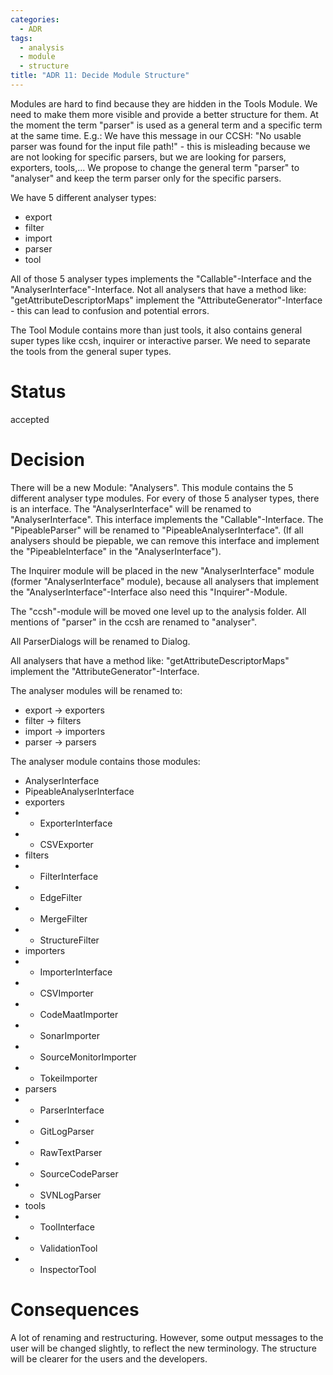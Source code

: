 ```yaml
---
categories:
  - ADR
tags:
  - analysis
  - module
  - structure
title: "ADR 11: Decide Module Structure"
---
```


Modules are hard to find because they are hidden in the Tools Module. We need to make them more visible and provide a better structure for them.
At the moment the term "parser" is used as a general term and a specific term at the same time. E.g.: We have this message in our CCSH: "No usable parser was found for the input file path!" - this is misleading because we are not looking for specific parsers, but we are looking for parsers, exporters, tools,...
We propose to change the general term "parser" to "analyser" and keep the term parser only for the specific parsers.

We have 5 different analyser types:
- export
- filter
- import
- parser
- tool

All of those 5 analyser types implements the "Callable"-Interface and the "AnalyserInterface"-Interface.
Not all analysers that have a method like: "getAttributeDescriptorMaps" implement the "AttributeGenerator"-Interface - this can lead to confusion and potential errors.

The Tool Module contains more than just tools, it also contains general super types like ccsh, inquirer or interactive parser. We need to separate the tools from the general super types.

# Status

accepted

# Decision

There will be a new Module: "Analysers". This module contains the 5 different analyser type modules. For every of those 5 analyser types, there is an interface.
The "AnalyserInterface" will be renamed to "AnalyserInterface". This interface implements the "Callable"-Interface.
The "PipeableParser" will be renamed to "PipeableAnalyserInterface". (If all analysers should be piepable, we can remove this interface and implement the "PipeableInterface" in the "AnalyserInterface").

The Inquirer module will be placed in the new "AnalyserInterface" module (former "AnalyserInterface" module), because all analysers that implement the "AnalyserInterface"-Interface also need this "Inquirer"-Module.

The "ccsh"-module will be moved one level up to the analysis folder.
All mentions of "parser" in the ccsh are renamed to "analyser".

All ParserDialogs will be renamed to Dialog.

All analysers that have a method like: "getAttributeDescriptorMaps" implement the "AttributeGenerator"-Interface.

The analyser modules will be renamed to:
- export -> exporters
- filter -> filters
- import -> importers
- parser -> parsers

The analyser module contains those modules:
- AnalyserInterface
- PipeableAnalyserInterface
- exporters
- - ExporterInterface
- - CSVExporter
- filters
- - FilterInterface
- - EdgeFilter
- - MergeFilter
- - StructureFilter
- importers
- - ImporterInterface
- - CSVImporter
- - CodeMaatImporter
- - SonarImporter
- - SourceMonitorImporter
- - TokeiImporter
- parsers
- - ParserInterface
- - GitLogParser
- - RawTextParser
- - SourceCodeParser
- - SVNLogParser
- tools
- - ToolInterface
- - ValidationTool
- - InspectorTool

# Consequences
A lot of renaming and restructuring. However, some output messages to the user will be changed slightly, to reflect the new terminology.
The structure will be clearer for the users and the developers.

